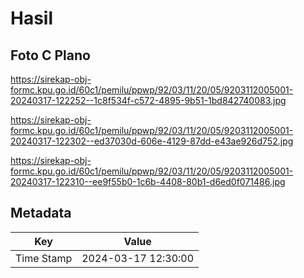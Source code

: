# Hasil

## Foto C Plano

https://sirekap-obj-formc.kpu.go.id/60c1/pemilu/ppwp/92/03/11/20/05/9203112005001-20240317-122252--1c8f534f-c572-4895-9b51-1bd842740083.jpg

https://sirekap-obj-formc.kpu.go.id/60c1/pemilu/ppwp/92/03/11/20/05/9203112005001-20240317-122302--ed37030d-606e-4129-87dd-e43ae926d752.jpg

https://sirekap-obj-formc.kpu.go.id/60c1/pemilu/ppwp/92/03/11/20/05/9203112005001-20240317-122310--ee9f55b0-1c6b-4408-80b1-d6ed0f071486.jpg


## Metadata

| Key        | Value               |
| ---------- | ------------------- |
| Time Stamp | 2024-03-17 12:30:00 |



